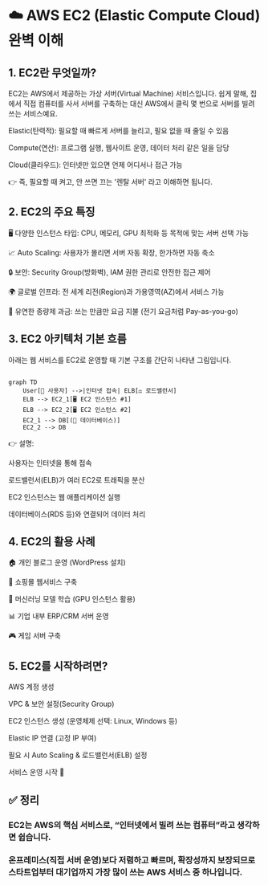 <h1 id="☁️-aws-ec2-elastic-compute-cloud-완벽-이해">☁️ AWS EC2 (Elastic Compute Cloud) 완벽 이해</h1>
<h2 id="1-ec2란-무엇일까">1. EC2란 무엇일까?</h2>
<p>EC2는 AWS에서 제공하는 가상 서버(Virtual Machine) 서비스입니다.
쉽게 말해, 집에서 직접 컴퓨터를 사서 서버를 구축하는 대신 AWS에서 클릭 몇 번으로 서버를 빌려 쓰는 서비스예요.</p>
<p>Elastic(탄력적): 필요할 때 빠르게 서버를 늘리고, 필요 없을 때 줄일 수 있음</p>
<p>Compute(연산): 프로그램 실행, 웹사이트 운영, 데이터 처리 같은 일을 담당</p>
<p>Cloud(클라우드): 인터넷만 있으면 언제 어디서나 접근 가능</p>
<p>👉 즉, 필요할 때 켜고, 안 쓰면 끄는 '렌탈 서버' 라고 이해하면 됩니다.</p>
<h2 id="2-ec2의-주요-특징">2. EC2의 주요 특징</h2>
<p>🖥️ 다양한 인스턴스 타입: CPU, 메모리, GPU 최적화 등 목적에 맞는 서버 선택 가능</p>
<p>📈 Auto Scaling: 사용자가 몰리면 서버 자동 확장, 한가하면 자동 축소</p>
<p>🔒 보안: Security Group(방화벽), IAM 권한 관리로 안전한 접근 제어</p>
<p>🌍 글로벌 인프라: 전 세계 리전(Region)과 가용영역(AZ)에서 서비스 가능</p>
<p>💸 유연한 종량제 과금: 쓰는 만큼만 요금 지불 (전기 요금처럼 Pay-as-you-go)</p>
<h2 id="3-ec2-아키텍처-기본-흐름">3. EC2 아키텍처 기본 흐름</h2>
<p>아래는 웹 서비스를 EC2로 운영할 때 기본 구조를 간단히 나타낸 그림입니다.</p>
<pre><code class="language-mermaid">
graph TD
    User[👩 사용자] --&gt;|인터넷 접속| ELB[⚖️ 로드밸런서]
    ELB --&gt; EC2_1[🖥️ EC2 인스턴스 #1]
    ELB --&gt; EC2_2[🖥️ EC2 인스턴스 #2]
    EC2_1 --&gt; DB[(💾 데이터베이스)]
    EC2_2 --&gt; DB</code></pre>
<p>👉 설명:</p>
<p>사용자는 인터넷을 통해 접속</p>
<p>로드밸런서(ELB)가 여러 EC2로 트래픽을 분산</p>
<p>EC2 인스턴스는 웹 애플리케이션 실행</p>
<p>데이터베이스(RDS 등)와 연결되어 데이터 처리</p>
<h2 id="4-ec2의-활용-사례">4. EC2의 활용 사례</h2>
<p>🏠 개인 블로그 운영 (WordPress 설치)</p>
<p>🛒 쇼핑몰 웹서비스 구축</p>
<p>🧪 머신러닝 모델 학습 (GPU 인스턴스 활용)</p>
<p>📊 기업 내부 ERP/CRM 서버 운영</p>
<p>🎮 게임 서버 구축</p>
<h2 id="5-ec2를-시작하려면">5. EC2를 시작하려면?</h2>
<p>AWS 계정 생성</p>
<p>VPC &amp; 보안 설정(Security Group)</p>
<p>EC2 인스턴스 생성 (운영체제 선택: Linux, Windows 등)</p>
<p>Elastic IP 연결 (고정 IP 부여)</p>
<p>필요 시 Auto Scaling &amp; 로드밸런서(ELB) 설정</p>
<p>서비스 운영 시작 🚀</p>
<h2 id="✅-정리">✅ 정리</h2>
<h3 id="ec2는-aws의-핵심-서비스로-인터넷에서-빌려-쓰는-컴퓨터라고-생각하면-쉽습니다">EC2는 AWS의 핵심 서비스로, <strong>“인터넷에서 빌려 쓰는 컴퓨터”</strong>라고 생각하면 쉽습니다.</h3>
<h3 id="온프레미스직접-서버-운영보다-저렴하고-빠르며-확장성까지-보장되므로-스타트업부터-대기업까지-가장-많이-쓰는-aws-서비스-중-하나입니다">온프레미스(직접 서버 운영)보다 저렴하고 빠르며, 확장성까지 보장되므로 스타트업부터 대기업까지 가장 많이 쓰는 AWS 서비스 중 하나입니다.</h3>